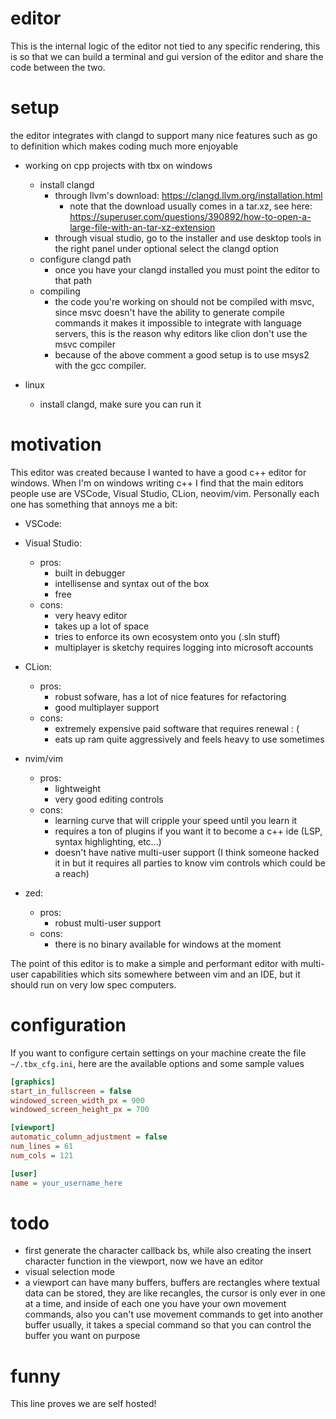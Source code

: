 # editor

This is the internal logic of the editor not tied to any specific rendering, this is so that we can build a terminal and gui version of the editor and share the code between the two.

# setup 
the editor integrates with clangd to support many nice features such as go to definition which makes coding much more enjoyable

- working on cpp projects with tbx on windows
    - install clangd
        - through llvm's download: https://clangd.llvm.org/installation.html 
             - note that the download usually comes in a tar.xz, see here: https://superuser.com/questions/390892/how-to-open-a-large-file-with-an-tar-xz-extension
        - through visual studio, go to the installer and use desktop tools in the right panel under optional select the clangd option
    - configure clangd path
        - once you have your clangd installed you must point the editor to that path
    - compiling
        - the code you're working on should not be compiled with msvc, since msvc doesn't have the ability to generate compile commands it makes it impossible to integrate with language servers, this is the reason why editors like clion don't use the msvc compiler
        - because of the above comment a good setup is to use msys2 with the gcc compiler.

- linux
    - install clangd, make sure you can run it


# motivation


This editor was created because I wanted to have a good c++ editor for windows. When I'm on windows writing c++ I find that the main editors people use are VSCode, Visual Studio, CLion, neovim/vim. Personally each one has something that annoys me a bit: 
- VSCode: 

- Visual Studio: 
    - pros:
        - built in debugger
        - intellisense and syntax out of the box
        - free
    - cons:
        - very heavy editor
        - takes up a lot of space
        - tries to enforce its own ecosystem onto you (.sln stuff)
        - multiplayer is sketchy requires logging into microsoft accounts

- CLion: 
    - pros:
        - robust sofware, has a lot of nice features for refactoring
        - good multiplayer support
    - cons:           
        - extremely expensive paid software that requires renewal : (
        - eats up ram quite aggressively and feels heavy to use sometimes

- nvim/vim
    - pros:
        - lightweight
        - very good editing controls
    - cons:
        - learning curve that will cripple your speed until you learn it
        - requires a ton of plugins if you want it to become a c++ ide (LSP, syntax highlighting, etc...)
        - doesn't have native multi-user support (I think someone hacked it in but it requires all parties to know vim controls which could be a reach)

- zed: 
    - pros:
        - robust multi-user support
    - cons:
        - there is no binary available for windows at the moment


The point of this editor is to make a simple and performant editor with multi-user capabilities which sits somewhere between vim and an IDE, but it should run on very low spec computers.

# configuration
If you want to configure certain settings on your machine create the file `~/.tbx_cfg.ini`, here are the available options and some sample values
```ini
[graphics]
start_in_fullscreen = false
windowed_screen_width_px = 900 
windowed_screen_height_px = 700

[viewport]
automatic_column_adjustment = false
num_lines = 61
num_cols = 121

[user]
name = your_username_here
```


# todo
* first generate the character callback bs, while also creating the insert character function in the viewport, now we have an editor
* visual selection mode
* a viewport can have many buffers, buffers are rectangles where textual data can be stored, they are like recangles, the cursor is only ever in one at a time, and inside of each one you have your own movement commands, also you can't use movement commands to get into another buffer usually, it takes a special command so that you can control the buffer you want on purpose

# funny

This line proves we are self hosted!
